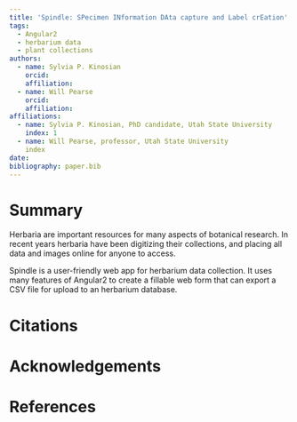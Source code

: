 ```yaml
---
title: 'Spindle: SPecimen INformation DAta capture and Label crEation'
tags:
  - Angular2
  - herbarium data
  - plant collections
authors:
  - name: Sylvia P. Kinosian
    orcid:
    affiliation:
  - name: Will Pearse
    orcid:
    affiliation:
affiliations:
  - name: Sylvia P. Kinosian, PhD candidate, Utah State University
    index: 1
  - name: Will Pearse, professor, Utah State University
    index
date:
bibliography: paper.bib
---
```


# Summary

Herbaria are important resources for many aspects of botanical research. In recent years herbaria have been digitizing their collections, and placing all data and images online for anyone to access. 

Spindle is a user-friendly web app for herbarium data collection. It uses many features of Angular2 to create a fillable web form that can export a CSV file for upload to an herbarium database. 

# Citations

# Acknowledgements

# References
